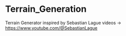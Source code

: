 # Terrain_Generation
Terrain Generator inspired by Sebastian Lague videos -> https://www.youtube.com/@SebastianLague
